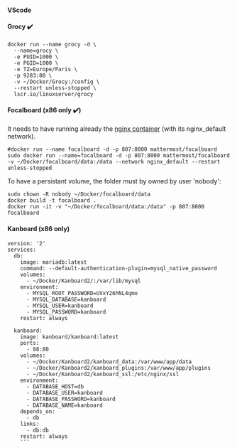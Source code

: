 #### VScode

#### Grocy :heavy_check_mark:

```
docker run --name grocy -d \
  --name=grocy \
  -e PUID=1000 \
  -e PGID=1000 \
  -e TZ=Europe/Paris \
  -p 9283:80 \
  -v ~/Docker/Grocy:/config \
  --restart unless-stopped \
  lscr.io/linuxserver/grocy
```

#### Focalboard (x86 only :heavy_check_mark:)

It needs to have running already the [nginx container](https://github.com/JAlcocerT/Docker/blob/main/Security/nginx_docker_compose.yaml) (with its nginx_default network).
```
#docker run --name focalboard -d -p 807:8000 mattermost/focalboard
sudo docker run --name=focalboard -d -p 807:8000 mattermost/focalboard  -v ~/Docker/focalboard/data:/data --network nginx_default --restart unless-stopped
```

To have a persistant volume, the folder must by owned by user 'nobody':

```
sudo chown -R nobody ~/Docker/focalboard/data
docker build -t focalboard .
docker run -it -v "~/Docker/focalboard/data:/data" -p 807:8000 focalboard
```

#### Kanboard (x86 only)

```
version: '2'
services:
  db:
    image: mariadb:latest
    command: --default-authentication-plugin=mysql_native_password
    volumes:
      - ~/Docker/Kanboard2/:/var/lib/mysql
    environment:
      - MYSQL_ROOT_PASSWORD=UVxY26hNL4qmo
      - MYSQL_DATABASE=kanboard
      - MYSQL_USER=kanboard
      - MYSQL_PASSWORD=kanboard
    restart: always
      
  kanboard:
    image: kanboard/kanboard:latest
    ports:
      - 88:80
    volumes:
      - ~/Docker/Kanboard2/kanboard_data:/var/www/app/data
      - ~/Docker/Kanboard2/kanboard_plugins:/var/www/app/plugins
      - ~/Docker/Kanboard2/kanboard_ssl:/etc/nginx/ssl
    environment:
      - DATABASE_HOST=db
      - DATABASE_USER=kanboard
      - DATABASE_PASSWORD=kanboard
      - DATABASE_NAME=kanboard
    depends_on:
      - db
    links:
      - db:db
    restart: always
    ```
